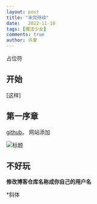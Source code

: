 ```yaml
---
layout: post
title: "未完待续"
date:   2022-11-10
tags: [魔法少女]
comments: true
author: 许棠
---
```


占位符
<!-- more -->

## 开始

[这样]








  

## 第一序章

[github](https://github.com/)。
网站添加

![标题](https://raw.githubusercontent.com/啥.png)


## 不好玩
**修改博客仓库名称成你自己的用户名**

*斜体


